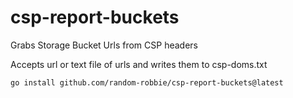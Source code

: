 # csp-report-buckets
Grabs Storage Bucket Urls from CSP headers

Accepts url or text file of urls and writes them to csp-doms.txt

```
go install github.com/random-robbie/csp-report-buckets@latest
```
